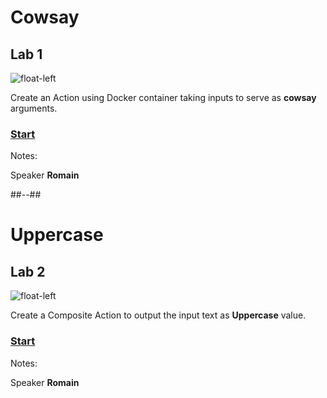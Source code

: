 <!-- .slide: class="exercice" -->

# Cowsay

## Lab 1

![float-left](./assets/images/syntax-lab1-cowsay.png)

Create an Action using Docker container taking inputs to serve as **cowsay** arguments.

### [Start](https://github.com/sfeir-open-source/sfeir-school-github-action-dev/tree/v1/steps/10-syntax-lab1-action-input)

Notes:

Speaker **Romain**

##--##

<!-- .slide: class="exercice" -->

# Uppercase
## Lab 2

![float-left](./assets/images/syntax-lab2-uppercase.jpeg)

Create a Composite Action to output the input text as **Uppercase** value.

### [Start](https://github.com/sfeir-open-source/sfeir-school-github-action-dev/tree/v1/steps/10-syntax-lab2-action-output)

Notes:

Speaker **Romain**
